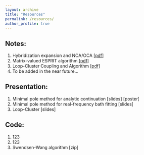 ```yaml
---
layout: archive
title: "Resources"
permalink: /resources/
author_profile: true
---
```


## Notes:
1. Hybridization expansion and NCA/OCA <a href="/files/notes_XCA.pdf">[pdf]</a>
2. Matrix-valued ESPRIT algorithm <a href="/files/notes_ESPRIT.pdf">[pdf]</a>
3. Loop-Cluster Coupling and Algorithm <a href="/files/notes_LC.pdf">[pdf]</a>
4. To be added in the near future...

## Presentation:
1. Minimal pole method for analytic continuation [slides] [poster]
2. Minimal pole method for real-frequency bath fitting [slides]
3. Loop-Cluster [slides]

## Code:
1. 123
2. 123
3. Swendsen-Wang algorithm [zip]
